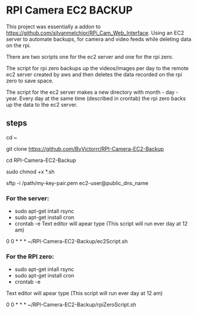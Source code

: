 # RPI Camera EC2 BACKUP

This project was essentially a addon to https://github.com/silvanmelchior/RPi_Cam_Web_Interface.
Using an EC2 server to automate backups, for camera and video feeds while deleting data on the rpi.

There are two scripts one for the ec2 server and one for the rpi zero.

The script for rpi zero backups up the videos/images per day to the remote ec2 server created by aws and then deletes the data recorded on the rpi zero to save space.

The script for the ec2 server makes a new directory with month - day - year. 
Every day at the same time (described in crontab) the rpi zero backs up the data to the ec2 server.

## steps

cd ~

git clone https://github.com/ByVictorrr/RPI-Camera-EC2-Backup

cd RPI-Camera-EC2-Backup

sudo chmod +x *.sh

sftp -i /path/my-key-pair.pem ec2-user@public_dns_name

### For the server:
* sudo apt-get intall rsync
* sudo apt-get install cron
* crontab -e
Text editor will apear type (This script will run ever day at 12 am) 

0 0 * * * ~/RPI-Camera-EC2-Backup/ec2Script.sh


### For the RPI zero:
* sudo apt-get intall rsync
* sudo apt-get install cron
* crontab -e

Text editor will apear type (This script will run ever day at 12 am) 

0 0 * * * ~/RPI-Camera-EC2-Backup/rpiZeroScript.sh

